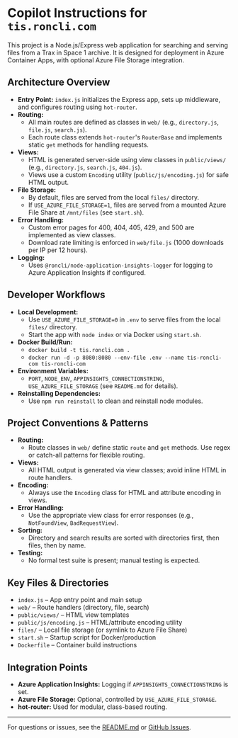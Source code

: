 # Copilot Instructions for `tis.roncli.com`

This project is a Node.js/Express web application for searching and serving files from a Trax in Space 1 archive. It is designed for deployment in Azure Container Apps, with optional Azure File Storage integration.

## Architecture Overview
- **Entry Point:** `index.js` initializes the Express app, sets up middleware, and configures routing using `hot-router`.
- **Routing:**
  - All main routes are defined as classes in `web/` (e.g., `directory.js`, `file.js`, `search.js`).
  - Each route class extends `hot-router`'s `RouterBase` and implements static `get` methods for handling requests.
- **Views:**
  - HTML is generated server-side using view classes in `public/views/` (e.g., `directory.js`, `search.js`, `404.js`).
  - Views use a custom `Encoding` utility (`public/js/encoding.js`) for safe HTML output.
- **File Storage:**
  - By default, files are served from the local `files/` directory.
  - If `USE_AZURE_FILE_STORAGE=1`, files are served from a mounted Azure File Share at `/mnt/files` (see `start.sh`).
- **Error Handling:**
  - Custom error pages for 400, 404, 405, 429, and 500 are implemented as view classes.
  - Download rate limiting is enforced in `web/file.js` (1000 downloads per IP per 12 hours).
- **Logging:**
  - Uses `@roncli/node-application-insights-logger` for logging to Azure Application Insights if configured.

## Developer Workflows
- **Local Development:**
  - Use `USE_AZURE_FILE_STORAGE=0` in `.env` to serve files from the local `files/` directory.
  - Start the app with `node index` or via Docker using `start.sh`.
- **Docker Build/Run:**
  - `docker build -t tis.roncli.com .`
  - `docker run -d -p 8080:8080 --env-file .env --name tis-roncli-com tis-roncli-com`
- **Environment Variables:**
  - `PORT`, `NODE_ENV`, `APPINSIGHTS_CONNECTIONSTRING`, `USE_AZURE_FILE_STORAGE` (see `README.md` for details).
- **Reinstalling Dependencies:**
  - Use `npm run reinstall` to clean and reinstall node modules.

## Project Conventions & Patterns
- **Routing:**
  - Route classes in `web/` define static `route` and `get` methods. Use regex or catch-all patterns for flexible routing.
- **Views:**
  - All HTML output is generated via view classes; avoid inline HTML in route handlers.
- **Encoding:**
  - Always use the `Encoding` class for HTML and attribute encoding in views.
- **Error Handling:**
  - Use the appropriate view class for error responses (e.g., `NotFoundView`, `BadRequestView`).
- **Sorting:**
  - Directory and search results are sorted with directories first, then files, then by name.
- **Testing:**
  - No formal test suite is present; manual testing is expected.

## Key Files & Directories
- `index.js` – App entry point and main setup
- `web/` – Route handlers (directory, file, search)
- `public/views/` – HTML view templates
- `public/js/encoding.js` – HTML/attribute encoding utility
- `files/` – Local file storage (or symlink to Azure File Share)
- `start.sh` – Startup script for Docker/production
- `Dockerfile` – Container build instructions

## Integration Points
- **Azure Application Insights:** Logging if `APPINSIGHTS_CONNECTIONSTRING` is set.
- **Azure File Storage:** Optional, controlled by `USE_AZURE_FILE_STORAGE`.
- **hot-router:** Used for modular, class-based routing.

---

For questions or issues, see the [README.md](../README.md) or [GitHub Issues](https://github.com/roncli/tis.roncli.com/issues).
